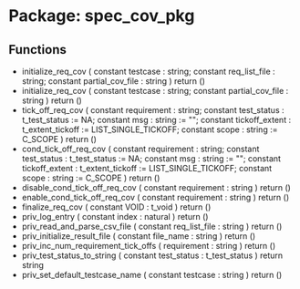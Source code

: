 # Package: spec_cov_pkg
## Functions
- initialize_req_cov <font id="function_arguments">(    constant testcase         : string;
    constant req_list_file    : string;
    constant partial_cov_file : string
  )</font> <font id="function_return">return ()</font>
- initialize_req_cov <font id="function_arguments">(    constant testcase         : string;
    constant partial_cov_file : string
  )</font> <font id="function_return">return ()</font>
- tick_off_req_cov <font id="function_arguments">(    constant requirement    : string;
    constant test_status    : t_test_status    := NA;
    constant msg            : string           := "";
    constant tickoff_extent : t_extent_tickoff := LIST_SINGLE_TICKOFF;
    constant scope          : string           := C_SCOPE
  )</font> <font id="function_return">return ()</font>
- cond_tick_off_req_cov <font id="function_arguments">(    constant requirement    : string;
    constant test_status    : t_test_status    := NA;
    constant msg            : string           := "";
    constant tickoff_extent : t_extent_tickoff := LIST_SINGLE_TICKOFF;
    constant scope          : string           := C_SCOPE
  )</font> <font id="function_return">return ()</font>
- disable_cond_tick_off_req_cov <font id="function_arguments">(    constant requirement    : string
  )</font> <font id="function_return">return ()</font>
- enable_cond_tick_off_req_cov <font id="function_arguments">(    constant requirement    : string
  )</font> <font id="function_return">return ()</font>
- finalize_req_cov <font id="function_arguments">(    constant VOID : t_void
  )</font> <font id="function_return">return ()</font>
- priv_log_entry <font id="function_arguments">(    constant index : natural
  )</font> <font id="function_return">return ()</font>
- priv_read_and_parse_csv_file <font id="function_arguments">(    constant req_list_file  : string
  )</font> <font id="function_return">return ()</font>
- priv_initialize_result_file <font id="function_arguments">(    constant file_name : string
  )</font> <font id="function_return">return ()</font>
- priv_inc_num_requirement_tick_offs <font id="function_arguments">(    requirement : string
  )</font> <font id="function_return">return ()</font>
- priv_test_status_to_string <font id="function_arguments">(    constant test_status : t_test_status
  )</font> <font id="function_return">return string</font>
- priv_set_default_testcase_name <font id="function_arguments">(    constant testcase : string
  )</font> <font id="function_return">return ()</font>
